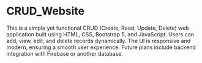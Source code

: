 # CRUD_Website
This is a simple yet functional CRUD (Create, Read, Update, Delete) web application built using HTML, CSS, Bootstrap 5, and JavaScript. Users can add, view, edit, and delete records dynamically. The UI is responsive and modern, ensuring a smooth user experience. Future plans include backend integration with Firebase or another database.
